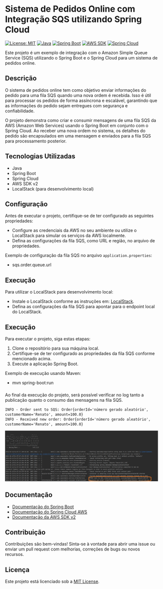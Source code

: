 # Sistema de Pedidos Online com Integração SQS utilizando Spring Cloud

[![License: MIT](https://img.shields.io/badge/License-MIT-yellow.svg)](https://opensource.org/licenses/MIT)
[![Java](https://img.shields.io/badge/Java-11%2B-red)](https://www.oracle.com/java/technologies/javase-jdk11-downloads.html)
[![Spring Boot](https://img.shields.io/badge/Spring%20Boot-3+-green)](https://spring.io/projects/spring-boot)
[![AWS SDK](https://img.shields.io/badge/AWS%20SDK%20v2+-blue)](https://docs.aws.amazon.com/sdk-for-java/v2/developer-guide/welcome.html)
[![Spring Cloud](https://img.shields.io/badge/Spring%20Cloud-3+-blue)](https://spring.io/projects/spring-cloud)

Este projeto é um exemplo de integração com o Amazon Simple Queue Service (SQS) utilizando o Spring Boot e o Spring Cloud para um sistema de pedidos online.

## Descrição

O sistema de pedidos online tem como objetivo enviar informações do pedido para uma fila SQS quando uma nova ordem é recebida. Isso é útil para processar os pedidos de forma assíncrona e escalável, garantindo que as informações do pedido sejam entregues com segurança e confiabilidade.

O projeto demonstra como criar e consumir mensagens de uma fila SQS da AWS (Amazon Web Services) usando o Spring Boot em conjunto com o Spring Cloud. Ao receber uma nova ordem no sistema, os detalhes do pedido são encapsulados em uma mensagem e enviados para a fila SQS para processamento posterior.

## Tecnologias Utilizadas

- Java
- Spring Boot
- Spring Cloud
- AWS SDK v2
- LocalStack (para desenvolvimento local)

## Configuração

Antes de executar o projeto, certifique-se de ter configurado as seguintes propriedades:

- Configure as credenciais da AWS no seu ambiente ou utilize o LocalStack para simular os serviços da AWS localmente.
- Defina as configurações da fila SQS, como URL e região, no arquivo de propriedades.

Exemplo de configuração da fila SQS no arquivo `application.properties`:

* sqs.order.queue.url

## Execução

Para utilizar o LocalStack para desenvolvimento local:

- Instale o LocalStack conforme as instruções em: [LocalStack](https://github.com/localstack/localstack).
- Defina as configurações da fila SQS para apontar para o endpoint local do LocalStack.

## Execução

Para executar o projeto, siga estas etapas:

1. Clone o repositório para sua máquina local.
2. Certifique-se de ter configurado as propriedades da fila SQS conforme mencionado acima.
3. Execute a aplicação Spring Boot.

Exemplo de execução usando Maven:

* mvn spring-boot:run


### 
Ao final da execução do projeto, será possível verificar no log tanto a publicação quanto o consumo das mensagens na fila SQS.
````
INFO - Order sent to SQS: Order{orderId='número gerado aleatório', customerName='Renato', amount=100.0}
INFO - Received new order: Order{orderId='número gerado aleatório', customerName='Renato', amount=100.0}
````
![img.png](src/main/resources/static/img.png)

## Documentação

- [Documentação do Spring Boot](https://spring.io/projects/spring-boot)
- [Documentação do Spring Cloud AWS](https://docs.awspring.io/spring-cloud-aws/docs/3.1.0/reference/html/index.html#starter-dependencies)
- [Documentação da AWS SDK v2](https://docs.aws.amazon.com/sdk-for-java/v2/developer-guide/welcome.html)

## Contribuição

Contribuições são bem-vindas! Sinta-se à vontade para abrir uma issue ou enviar um pull request com melhorias, correções de bugs ou novos recursos.

## Licença

Este projeto está licenciado sob a [MIT License](LICENSE).
